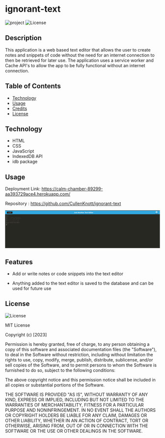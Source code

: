 # ignorant-text

![project](https://img.shields.io/badge/J.A.T.E-blue.svg?style=for-the-badge&logo=&logoColor=white) ![License](https://img.shields.io/badge/Cullen--Knott-red.svg?style=for-the-badge&logo=&logoColor=white)

## Description

This application is a web based text editor that allows the user to create notes and snippets of code without the need for an internet connection to then be retrieved for later use. The application uses a service worker and Cache API's to allow the app to be fully functional without an internet connection.

## Table of Contents

- [Technology](#Technology)
- [Usage](#usage)
- [Credits](#credits)
- [License](#license)

## Technology

- HTML
- CSS
- JavaScript
- IndexedDB API
- idb package

## Usage

Deployment Link: https://calm-chamber-89299-aa393729ace4.herokuapp.com/

Repository : https://github.com/CullenKnott/ignorant-text

![Image of Deployed Application](./images/Screenshot%202023-08-31%20124749.png)

## Features

- Add or write notes or code snippets into the text editor

- Anything added to the text editor is saved to the database and can be used for future use

## License
![License](https://img.shields.io/badge/mit-license-g.svg?style=for-the-badge&logo=&logoColor=white) 

MIT License

Copyright (c) [2023]

Permission is hereby granted, free of charge, to any person obtaining a copy of this software and associated documentation files (the "Software"), to deal in the Software without restriction, including without limitation the rights to use, copy, modify, merge, publish, distribute, sublicense, and/or sell copies of the Software, and to permit persons to whom the Software is furnished to do so, subject to the following conditions:

The above copyright notice and this permission notice shall be included in all copies or substantial portions of the Software.

THE SOFTWARE IS PROVIDED "AS IS", WITHOUT WARRANTY OF ANY KIND, EXPRESS OR IMPLIED, INCLUDING BUT NOT LIMITED TO THE WARRANTIES OF MERCHANTABILITY, FITNESS FOR A PARTICULAR PURPOSE AND NONINFRINGEMENT. IN NO EVENT SHALL THE AUTHORS OR COPYRIGHT HOLDERS BE LIABLE FOR ANY CLAIM, DAMAGES OR OTHER LIABILITY, WHETHER IN AN ACTION OF CONTRACT, TORT OR OTHERWISE, ARISING FROM, OUT OF OR IN CONNECTION WITH THE SOFTWARE OR THE USE OR OTHER DEALINGS IN THE SOFTWARE.
